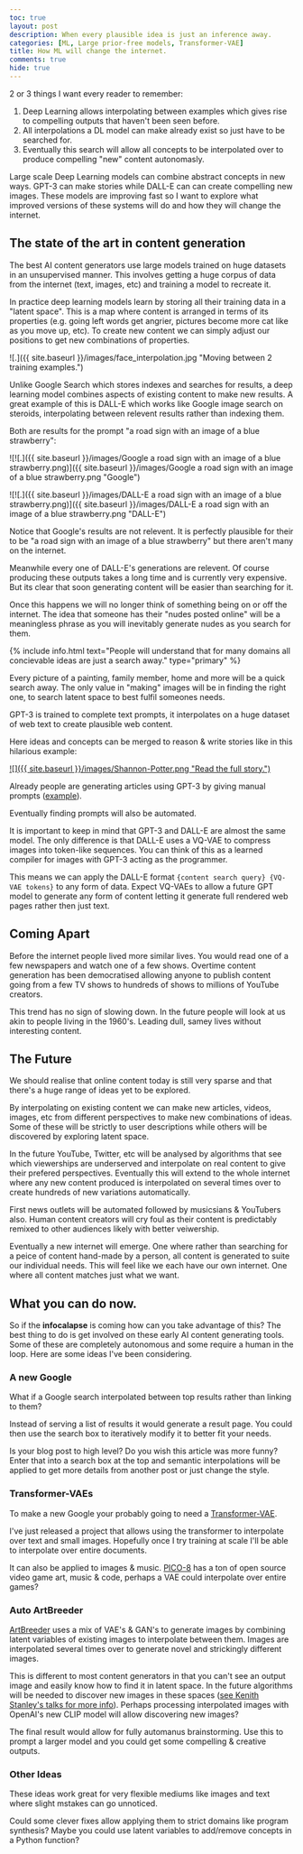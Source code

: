 ```yaml
---
toc: true
layout: post
description: When every plausible idea is just an inference away.
categories: [ML, Large prior-free models, Transformer-VAE]
title: How ML will change the internet.
comments: true
hide: true
---
```


2 or 3 things I want every reader to remember:

1. Deep Learning allows interpolating between examples which gives rise to compelling outputs that haven't been seen before.
2. All interpolations a DL model can make already exist so just have to be searched for.
3. Eventually this search will allow all concepts to be interpolated over to produce compelling "new" content autonomasly.

Large scale Deep Learning models can combine abstract concepts in new ways.
GPT-3 can make stories while DALL-E can can create compelling new images.
These models are improving fast so I want to explore what improved versions of these systems will do and how they will change the internet.

## The state of the art in content generation

The best AI content generators use large models trained on huge datasets in an unsupervised manner.
This involves getting a huge corpus of data from the internet (text, images, etc) and training a model to recreate it.

In practice deep learning models learn by storing all their training data in a "latent space".
This is a map where content is arranged in terms of its properties (e.g. going left words get angrier, pictures become more cat like as you move up, etc).
To create new content we can simply adjust our positions to get new combinations of properties.

![.]({{ site.baseurl }}/images/face_interpolation.jpg "Moving between 2 training examples.")

Unlike Google Search which stores indexes and searches for results, a deep learning model combines aspects of existing content to make new results.
A great example of this is DALL-E which works like Google image search on steroids, interpolating between relevent results rather than indexing them.

Both are results for the prompt "a road sign with an image of a blue strawberry":

![![.]({{ site.baseurl }}/images/Google a road sign with an image of a blue strawberry.png)]({{ site.baseurl }}/images/Google a road sign with an image of a blue strawberry.png "Google")

![![.]({{ site.baseurl }}/images/DALL-E a road sign with an image of a blue strawberry.png)]({{ site.baseurl }}/images/DALL-E a road sign with an image of a blue strawberry.png "DALL-E")

Notice that Google's results are not relevent.
It is perfectly plausible for their to be "a road sign with an image of a blue strawberry" but there aren't many on the internet.

Meanwhile every one of DALL-E's generations are relevent.
Of course producing these outputs takes a long time and is currently very expensive.
But its clear that soon generating content will be easier than searching for it.

Once this happens we will no longer think of something being on or off the internet.
The idea that someone has their "nudes posted online" will be a meaningless phrase as you will inevitably generate nudes as you search for them.

{% include info.html text="People will understand that for many domains all concievable ideas are just a search away." type="primary" %}

Every picture of a painting, family member, home and more will be a quick search away.
The only value in "making" images will be in finding the right one, to search latent space to best fulfil someones needs.

GPT-3 is trained to complete text prompts, it interpolates on a huge dataset of web text to create plausible web content.

Here ideas and concepts can be merged to reason & write stories like in this hilarious example:

[![]({{ site.baseurl }}/images/Shannon-Potter.png "Read the full story.")](https://twitter.com/jonathanfly/status/1284082774325039105?s=20)

Already people are generating articles using GPT-3 by giving manual prompts ([example](https://liamp.substack.com/p/my-gpt-3-blog-got-26-thousand-visitors)).

Eventually finding prompts will also be automated.

It is important to keep in mind that GPT-3 and DALL-E are almost the same model.
The only difference is that DALL-E uses a VQ-VAE to compress images into token-like sequences.
You can think of this as a learned compiler for images with GPT-3 acting as the programmer.

This means we can apply the DALL-E format `{content search query} {VQ-VAE tokens}` to any form of data.
Expect VQ-VAEs to allow a future GPT model to generate any form of content letting it generate full rendered web pages rather then just text.

## Coming Apart

Before the internet people lived more similar lives. You would read one of a few newspapers and watch one of a few shows.
Overtime content generation has been democratised allowing anyone to publish content going from a few TV shows to hundreds of shows to millions of YouTube creators.

This trend has no sign of slowing down. In the future people will look at us akin to people living in the 1960's. Leading dull, samey lives without interesting content.

## The Future

We should realise that online content today is still very sparse and that there's a huge range of ideas yet to be explored.

By interpolating on existing content we can make new articles, videos, images, etc from different perspectives to make new combinations of ideas.
Some of these will be strictly to user descriptions while others will be discovered by exploring latent space.

In the future YouTube, Twitter, etc will be analysed by algorithms that see which viewerships are underserved and interpolate on real content to give their prefered perspectives.
Eventually this will extend to the whole internet where any new content produced is interpolated on several times over to create hundreds of new variations automatically.

First news outlets will be automated followed by musicsians & YouTubers also.
Human content creators will cry foul as their content is predictably remixed to other audiences likely with better veiwership.

Eventually a new internet will emerge.
One where rather than searching for a peice of content hand-made by a person, all content is generated to suite our individual needs.
This will feel like we each have our own internet.
One where all content matches just what we want.

## What you can do now.

So if the **infocalapse** is coming how can you take advantage of this?
The best thing to do is get involved on these early AI content generating tools.
Some of these are completely autonomous and some require a human in the loop.
Here are some ideas I've been considering.

### A new Google

What if a Google search interpolated between top results rather than linking to them?

Instead of serving a list of results it would generate a result page.
You could then use the search box to iteratively modify it to better fit your needs.

Is your blog post to high level? Do you wish this article was more funny? 
Enter that into a search box at the top and semantic interpolations will be applied to get more details from another post or just change the style.

### Transformer-VAEs

To make a new Google your probably going to need a [Transformer-VAE](https://github.com/Fraser-Greenlee/transformer-vae).

I've just released a project that allows using the transformer to interpolate over text and small images.
Hopefully once I try training at scale I'll be able to interpolate over entire documents.

It can also be applied to images & music. [PICO-8](https://www.lexaloffle.com/pico-8.php) has a ton of open source video game art, music & code, perhaps a VAE could interpolate over entire games?

### Auto ArtBreeder

[ArtBreeder](https://www.artbreeder.com) uses a mix of VAE's & GAN's to generate images by combining latent variables of existing images to interpolate between them.
Images are interpolated several times over to generate novel and strickingly different images.

This is different to most content generators in that you can't see an output image and easily know how to find it in latent space.
In the future algorithms will be needed to discover new images in these spaces ([see Kenith Stanley's talks for more info](https://youtu.be/lhYGXYeMq_E)).
Perhaps processing interpolated images with OpenAI's new CLIP model will allow discovering new images?

The final result would allow for fully automanus brainstorming.
Use this to prompt a larger model and you could get some compelling & creative outputs.

### Other Ideas

These ideas work great for very flexible mediums like images and text where slight mstakes can go unnoticed.

Could some clever fixes allow applying them to strict domains like program synthesis?
Maybe you could use latent variables to add/remove concepts in a Python function?
